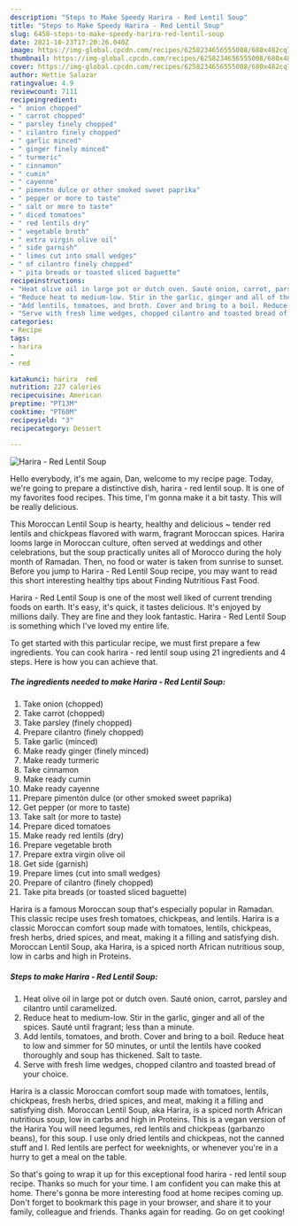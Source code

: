 ```yaml
---
description: "Steps to Make Speedy Harira - Red Lentil Soup"
title: "Steps to Make Speedy Harira - Red Lentil Soup"
slug: 6458-steps-to-make-speedy-harira-red-lentil-soup
date: 2021-10-23T17:20:26.040Z
image: https://img-global.cpcdn.com/recipes/6258234656555008/680x482cq70/harira-red-lentil-soup-recipe-main-photo.jpg
thumbnail: https://img-global.cpcdn.com/recipes/6258234656555008/680x482cq70/harira-red-lentil-soup-recipe-main-photo.jpg
cover: https://img-global.cpcdn.com/recipes/6258234656555008/680x482cq70/harira-red-lentil-soup-recipe-main-photo.jpg
author: Hettie Salazar
ratingvalue: 4.9
reviewcount: 7111
recipeingredient:
- " onion chopped"
- " carrot chopped"
- " parsley finely chopped"
- " cilantro finely chopped"
- " garlic minced"
- " ginger finely minced"
- " turmeric"
- " cinnamon"
- " cumin"
- " cayenne"
- " pimentn dulce or other smoked sweet paprika"
- " pepper or more to taste"
- " salt or more to taste"
- " diced tomatoes"
- " red lentils dry"
- " vegetable broth"
- " extra virgin olive oil"
- " side garnish"
- " limes cut into small wedges"
- " of cilantro finely chopped"
- " pita breads or toasted sliced baguette"
recipeinstructions:
- "Heat olive oil in large pot or dutch oven. Sauté onion, carrot, parsley and cilantro until caramelized."
- "Reduce heat to medium-low. Stir in the garlic, ginger and all of the spices. Sauté until fragrant; less than a minute."
- "Add lentils, tomatoes, and broth. Cover and bring to a boil. Reduce heat to low and simmer for 50 minutes, or until the lentils have cooked thoroughly and soup has thickened. Salt to taste."
- "Serve with fresh lime wedges, chopped cilantro and toasted bread of your choice."
categories:
- Recipe
tags:
- harira
- 
- red

katakunci: harira  red 
nutrition: 227 calories
recipecuisine: American
preptime: "PT13M"
cooktime: "PT60M"
recipeyield: "3"
recipecategory: Dessert

---
```



![Harira - Red Lentil Soup](https://img-global.cpcdn.com/recipes/6258234656555008/680x482cq70/harira-red-lentil-soup-recipe-main-photo.jpg)

Hello everybody, it's me again, Dan, welcome to my recipe page. Today, we're going to prepare a distinctive dish, harira - red lentil soup. It is one of my favorites food recipes. This time, I'm gonna make it a bit tasty. This will be really delicious.

This Moroccan Lentil Soup is hearty, healthy and delicious ~ tender red lentils and chickpeas flavored with warm, fragrant Moroccan spices. Harira looms large in Moroccan culture, often served at weddings and other celebrations, but the soup practically unites all of Morocco during the holy month of Ramadan. Then, no food or water is taken from sunrise to sunset. Before you jump to Harira - Red Lentil Soup recipe, you may want to read this short interesting healthy tips about Finding Nutritious Fast Food.

Harira - Red Lentil Soup is one of the most well liked of current trending foods on earth. It's easy, it's quick, it tastes delicious. It's enjoyed by millions daily. They are fine and they look fantastic. Harira - Red Lentil Soup is something which I've loved my entire life.


To get started with this particular recipe, we must first prepare a few ingredients. You can cook harira - red lentil soup using 21 ingredients and 4 steps. Here is how you can achieve that.

<!--inarticleads1-->

##### The ingredients needed to make Harira - Red Lentil Soup:

1. Take  onion (chopped)
1. Take  carrot (chopped)
1. Take  parsley (finely chopped)
1. Prepare  cilantro (finely chopped)
1. Take  garlic (minced)
1. Make ready  ginger (finely minced)
1. Make ready  turmeric
1. Take  cinnamon
1. Make ready  cumin
1. Make ready  cayenne
1. Prepare  pimentón dulce (or other smoked sweet paprika)
1. Get  pepper (or more to taste)
1. Take  salt (or more to taste)
1. Prepare  diced tomatoes
1. Make ready  red lentils (dry)
1. Prepare  vegetable broth
1. Prepare  extra virgin olive oil
1. Get  side (garnish)
1. Prepare  limes (cut into small wedges)
1. Prepare  of cilantro (finely chopped)
1. Take  pita breads (or toasted sliced baguette)


Harira is a famous Moroccan soup that&#39;s especially popular in Ramadan. This classic recipe uses fresh tomatoes, chickpeas, and lentils. Harira is a classic Moroccan comfort soup made with tomatoes, lentils, chickpeas, fresh herbs, dried spices, and meat, making it a filling and satisfying dish. Moroccan Lentil Soup, aka Harira, is a spiced north African nutritious soup, low in carbs and high in Proteins. 

<!--inarticleads2-->

##### Steps to make Harira - Red Lentil Soup:

1. Heat olive oil in large pot or dutch oven. Sauté onion, carrot, parsley and cilantro until caramelized.
1. Reduce heat to medium-low. Stir in the garlic, ginger and all of the spices. Sauté until fragrant; less than a minute.
1. Add lentils, tomatoes, and broth. Cover and bring to a boil. Reduce heat to low and simmer for 50 minutes, or until the lentils have cooked thoroughly and soup has thickened. Salt to taste.
1. Serve with fresh lime wedges, chopped cilantro and toasted bread of your choice.


Harira is a classic Moroccan comfort soup made with tomatoes, lentils, chickpeas, fresh herbs, dried spices, and meat, making it a filling and satisfying dish. Moroccan Lentil Soup, aka Harira, is a spiced north African nutritious soup, low in carbs and high in Proteins. This is a vegan version of the Harira You will need legumes, red lentils and chickpeas (garbanzo beans), for this soup. I use only dried lentils and chickpeas, not the canned stuff and I. Red lentils are perfect for weeknights, or whenever you&#39;re in a hurry to get a meal on the table. 

So that's going to wrap it up for this exceptional food harira - red lentil soup recipe. Thanks so much for your time. I am confident you can make this at home. There's gonna be more interesting food at home recipes coming up. Don't forget to bookmark this page in your browser, and share it to your family, colleague and friends. Thanks again for reading. Go on get cooking!
